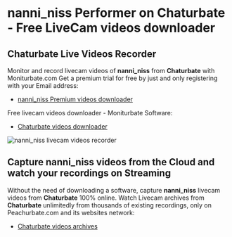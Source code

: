 # nanni_niss Performer on Chaturbate - Free LiveCam videos downloader

## Chaturbate Live Videos Recorder

Monitor and record livecam videos of **nanni_niss** from **Chaturbate** with Moniturbate.com
Get a premium trial for free by just and only registering with your Email address:
* [nanni_niss Premium videos downloader](https://moniturbate.com/request-demo-licence-key.html)

Free livecam videos downloader - Moniturbate Software:
* [Chaturbate videos downloader](https://moniturbate.com/moniturbate-download-software.html)

![nanni_niss livecam videos recorder](https://peachurnet.com/templates/moniturbate-software.png)


## Capture nanni_niss videos from the Cloud and watch your recordings on Streaming

Without the need of downloading a software, capture **nanni_niss** livecam videos from **Chaturbate** 100% online.
Watch Livecam archives from **Chaturbate** unlimitedly from thousands of existing recordings, only on Peachurbate.com and its websites network:
* [Chaturbate videos archives](https://peachurnet.com/)